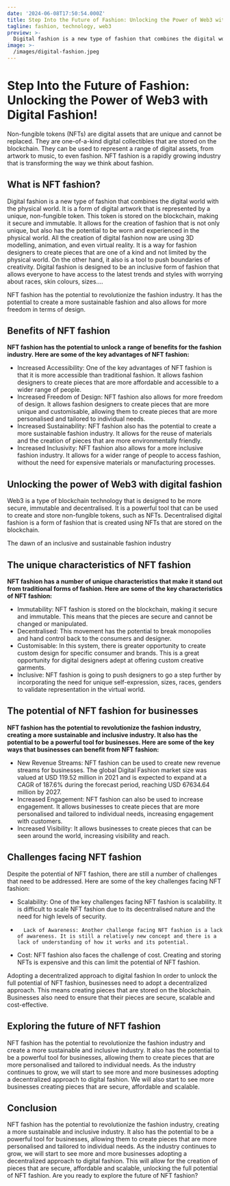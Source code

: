 ```yaml
---
date: '2024-06-08T17:50:54.000Z'
title: Step Into the Future of Fashion: Unlocking the Power of Web3 with Digital Fashion!
tagline: fashion, technology, web3
preview: >-
  Digital fashion is a new type of fashion that combines the digital world with the physical world. It is a form of digital artwork that is represented by a unique, non-fungible token. This token is stored on the blockchain, making it secure and immutable. It allows for the creation of fashion that is not only unique, but also has the potential to be worn and experienced in the physical world. All the creation of digital fashion now are using 3D modelling, animation, and even virtual reality. It is a way for fashion designers to create pieces that are one of a kind and not limited by the physical world. On the other hand, it also is a tool to push boundaries of creativity. Digital fashion is designed to be an inclusive form of fashion that allows everyone to have access to the latest trends and styles with worrying about races, skin colours, sizes….
image: >-
  /images/digital-fashion.jpeg
---
```


# Step Into the Future of Fashion: Unlocking the Power of Web3 with Digital Fashion!

Non-fungible tokens (NFTs) are digital assets that are unique and cannot be replaced. They are one-of-a-kind digital collectibles that are stored on the blockchain. They can be used to represent a range of digital assets, from artwork to music, to even fashion. NFT fashion is a rapidly growing industry that is transforming the way we think about fashion.

## What is NFT fashion?

Digital fashion is a new type of fashion that combines the digital world with the physical world. It is a form of digital artwork that is represented by a unique, non-fungible token. This token is stored on the blockchain, making it secure and immutable. It allows for the creation of fashion that is not only unique, but also has the potential to be worn and experienced in the physical world. All the creation of digital fashion now are using 3D modelling, animation, and even virtual reality. It is a way for fashion designers to create pieces that are one of a kind and not limited by the physical world. On the other hand, it also is a tool to push boundaries of creativity. Digital fashion is designed to be an inclusive form of fashion that allows everyone to have access to the latest trends and styles with worrying about races, skin colours, sizes….

NFT fashion has the potential to revolutionize the fashion industry. It has the potential to create a more sustainable fashion and also allows for more freedom in terms of design.

## Benefits of NFT fashion

__NFT fashion has the potential to unlock a range of benefits for the fashion industry. Here are some of the key advantages of NFT fashion:__

* Increased Accessibility: One of the key advantages of NFT fashion is that it is more accessible than traditional fashion. It allows fashion designers to create pieces that are more affordable and accessible to a wider range of people.
* Increased Freedom of Design: NFT fashion also allows for more freedom of design. It allows fashion designers to create pieces that are more unique and customisable, allowing them to create pieces that are more personalised and tailored to individual needs.
* Increased Sustainability: NFT fashion also has the potential to create a more sustainable fashion industry. It allows for the reuse of materials and the creation of pieces that are more environmentally friendly.
*	Increased Inclusivity: NFT fashion also allows for a more inclusive fashion industry. It allows for a wider range of people to access fashion, without the need for expensive materials or manufacturing processes.

## Unlocking the power of Web3 with digital fashion

Web3 is a type of blockchain technology that is designed to be more secure, immutable and decentralised. It is a powerful tool that can be used to create and store non-fungible tokens, such as NFTs. Decentralised digital fashion is a form of fashion that is created using NFTs that are stored on the blockchain.

The dawn of an inclusive and sustainable fashion industry

## The unique characteristics of NFT fashion

__NFT fashion has a number of unique characteristics that make it stand out from traditional forms of fashion. Here are some of the key characteristics of NFT fashion:__

* Immutability: NFT fashion is stored on the blockchain, making it secure and immutable. This means that the pieces are secure and cannot be changed or manipulated.
* Decentralised: This movement has the potential to break monopolies and hand control back to the consumers and designer. 
* Customisable: In this system, there is greater opportunity to create custom design for specific consumer and brands. This is a great opportunity for digital designers adept at offering custom creative garments.
* Inclusive: NFT fashion is going to push designers to go a step further by incorporating the need for unique self-expression, sizes, races, genders to validate representation in the virtual world.

## The potential of NFT fashion for businesses

__NFT fashion has the potential to revolutionize the fashion industry, creating a more sustainable and inclusive industry. It also has the potential to be a powerful tool for businesses. Here are some of the key ways that businesses can benefit from NFT fashion:__

* New Revenue Streams: NFT fashion can be used to create new revenue streams for businesses. The global Digital Fashion market size was valued at USD 119.52 million in 2021 and is expected to expand at a CAGR of 187.6% during the forecast period, reaching USD 67634.64 million by 2027.
* Increased Engagement: NFT fashion can also be used to increase engagement. It allows businesses to create pieces that are more personalised and tailored to individual needs, increasing engagement with customers.
* Increased Visibility: It allows businesses to create pieces that can be seen around the world, increasing visibility and reach.

## Challenges facing NFT fashion

Despite the potential of NFT fashion, there are still a number of challenges that need to be addressed. Here are some of the key challenges facing NFT fashion:
* Scalability: One of the key challenges facing NFT fashion is scalability. It is difficult to scale NFT fashion due to its decentralised nature and the need for high levels of security.
* 		Lack of Awareness: Another challenge facing NFT fashion is a lack of awareness. It is still a relatively new concept and there is a lack of understanding of how it works and its potential.
* Cost: NFT fashion also faces the challenge of cost. Creating and storing NFTs is expensive and this can limit the potential of NFT fashion.

Adopting a decentralized approach to digital fashion
In order to unlock the full potential of NFT fashion, businesses need to adopt a decentralized approach. This means creating pieces that are stored on the blockchain. Businesses also need to ensure that their pieces are secure, scalable and cost-effective.

## Exploring the future of NFT fashion

NFT fashion has the potential to revolutionize the fashion industry and create a more sustainable and inclusive industry. It also has the potential to be a powerful tool for businesses, allowing them to create pieces that are more personalised and tailored to individual needs.
As the industry continues to grow, we will start to see more and more businesses adopting a decentralized approach to digital fashion. We will also start to see more businesses creating pieces that are secure, affordable and scalable.

## Conclusion

NFT fashion has the potential to revolutionize the fashion industry, creating a more sustainable and inclusive industry. It also has the potential to be a powerful tool for businesses, allowing them to create pieces that are more personalised and tailored to individual needs.
As the industry continues to grow, we will start to see more and more businesses adopting a decentralized approach to digital fashion. This will allow for the creation of pieces that are secure, affordable and scalable, unlocking the full potential of NFT fashion.
Are you ready to explore the future of NFT fashion?